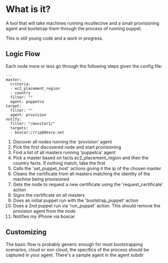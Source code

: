 What is it?
===========

A tool that will take machines running mcollective and a small
provisioning agent and bootstrap them through the process of
running puppet.

This is still young code and a work in progress.

Logic Flow
----------

Each node more or less go through the following steps given the
config file:

    --- 
    master: 
      criteria: 
      - ec2_placement_region
      - country
      filter: ""
      agent: puppetca
    target: 
      filter: ""
      agent: provision
    notify:
      filter: "/monitor1/"
      targets:
      - boxcar://rip@devco.net

 1. Discover all nodes running the 'provision' agent
 1. Pick the first discovered node and start provisioning
 1. Find a list of all masters running 'puppetca' agent
 1. Pick a master based on facts ec2_placement_region and then the country facts. If nothing match, take the first
 1. Calls the 'set_puppet_host' actions giving it the ip of the chosen master
 1. Cleans the certificate from all masters matching the identity of the machine being provisioned
 1. Gets the node to request a new certificate using the 'request_certificate' action
 1. Signs the certificate on all masters
 1. Does an initial puppet run with the 'bootstrap_puppet' action
 1. Does a 2nd puppet run via 'run_puppet' action.  This should remove the provision agent from the node
 1. Notifies my iPhone via boxcar

 Customizing
 -----------

 The basic flow is probably generic enough for most bootstrapping scenarios, cloud or non cloud, the specifics
 of the process should be captured in your agent.  There's a sample agent in the agent subdir

